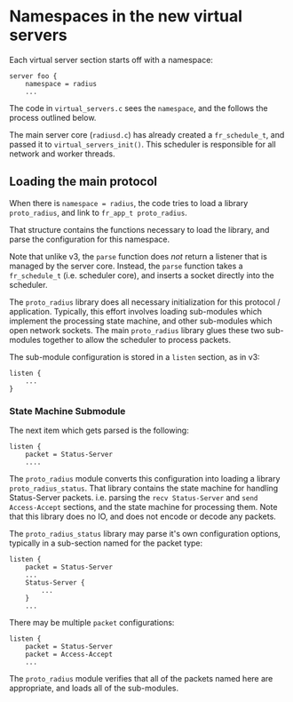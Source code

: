 # Namespaces in the new virtual servers

Each virtual server section starts off with a namespace:

    server foo {
        namespace = radius
        ...

The code in `virtual_servers.c` sees the `namespace`, and the follows the process outlined below.

The main server core (`radiusd.c`) has already created a `fr_schedule_t`, and passed it to `virtual_servers_init()`.  This scheduler is responsible for all network and worker threads.

## Loading the main protocol

When there is `namespace = radius`, the code tries to load a library `proto_radius`, and link to `fr_app_t proto_radius`.

That structure contains the functions necessary to load the library, and parse the configuration for this namespace.

Note that unlike v3, the `parse` function does *not* return a listener that is managed by the server core.  Instead, the `parse` function takes a `fr_schedule_t` (i.e. scheduler core), and inserts a socket directly into the scheduler.

The `proto_radius` library does all necessary initialization for this protocol / application.  Typically, this effort involves loading sub-modules which implement the processing state machine, and other sub-modules which open network sockets.  The main `proto_radius` library glues these two sub-modules together to allow the scheduler to process packets.

The sub-module configuration is stored in a `listen` section, as in v3:

    listen {
        ...
    }

### State Machine Submodule

The next item which gets parsed is the following:

    listen {
        packet = Status-Server
        ....

The `proto_radius` module converts this configuration into loading a library `proto_radius_status`.  That library contains the state machine for handling Status-Server packets.  i.e. parsing the `recv Status-Server` and `send Access-Accept` sections, and the state machine for processing them.  Note that this library does no IO, and does not encode or decode any packets.

The `proto_radius_status` library may parse it's own configuration options, typically in a sub-section named for the packet type:

    listen {
        packet = Status-Server
        ...
        Status-Server {
            ...
        }
        ...

There may be multiple `packet` configurations:

    listen {
        packet = Status-Server
        packet = Access-Accept
        ...

The `proto_radius` module verifies that all of the packets named here are appropriate, and loads all of the sub-modules.
